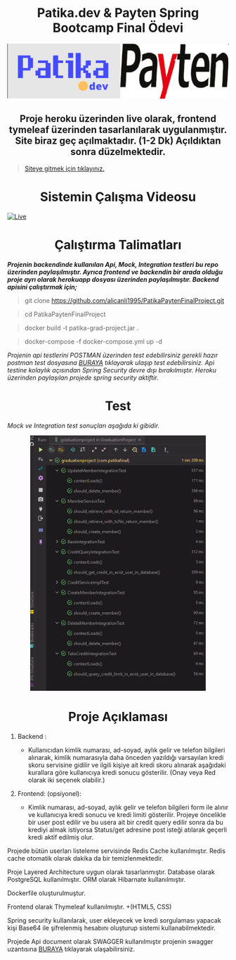 # <center> Patika.dev & Payten Spring Bootcamp Final Ödevi </center>
<p align="center">
<img src="img/logo.png" alt="ci" width="800" class="center"/>
</p>

## <center> Proje heroku üzerinden live olarak, frontend tymeleaf üzerinden tasarlanılarak uygulanmıştır. Site biraz geç açılmaktadır. (1-2 Dk) Açıldıktan sonra düzelmektedir. 

>  [Siteye gitmek için tıklayınız.](https://gradproject-payten-patika.herokuapp.com) 

# <center> Sistemin Çalışma Videosu

[![Live](https://res.cloudinary.com/marcomontalbano/image/upload/v1644403010/video_to_markdown/images/youtube--csSkful5Byc-c05b58ac6eb4c4700831b2b3070cd403.jpg)](https://www.youtube.com/watch?v=csSkful5Byc "Live")

# <center>  Çalıştırma Talimatları 

***Projenin backendinde kullanılan Api, Mock, Integration testleri bu repo üzerinden paylaşılmıştır. Ayrıca frontend ve backendin bir arada olduğu proje ayrı olarak herokuapp dosyası üzerinden paylaşılmıştır. Backend apisini çalıştırmak için;***

>  git clone https://github.com/alicanli1995/PatikaPaytenFinalProject.git

>  cd PatikaPaytenFinalProject

>  docker build -t patika-grad-project.jar .

>  docker-compose -f docker-compose.yml up -d

*Projenin api testlerini POSTMAN üzerinden test edebilirsiniz gerekli hazır postman test dosyasına [BURAYA](https://github.com/alicanli1995/PatikaPaytenFinalProject/blob/main/PostmanTest.json)  tıklayarak ulaşıp test edebilirsiniz. Api testine kolaylık açısından Spring Security devre dışı bırakılmıştır. Heroku üzerinden paylaşılan projede spring security aktiftir.*

# <center> Test

*Mock ve Integration test sonuçları aşağıda ki gibidir.*

<p align="center"><img src="img/test.png" alt="ci" width="400" class="center"/></p>


# <center> Proje Açıklaması

1.  Backend :
    * Kullanıcıdan kimlik numarası, ad-soyad, aylık gelir ve telefon bilgileri alınarak, kimlik
    numarasıyla daha önceden yazıldığı varsayılan kredi skoru servisine gidilir ve ilgili
    kişiye ait kredi skoru alınarak aşağıdaki kurallara göre kullanıcıya kredi sonucu
    gösterilir.
    (Onay veya Red olarak iki seçenek olabilir.)

2.  Frontend: (opsiyonel):
    * Kimlik numarası, ad-soyad, aylık gelir ve telefon bilgileri form ile alınır ve kullanıcıya
    kredi sonucu ve kredi limiti gösterilir.
    Projeye öncelikle bir user post edilir ve bu usera ait bir credit query edilir sonra da bu krediyi almak istiyorsa Status/get adresine post isteği atılarak geçerli kredi aktif edilmiş olur.

Projede bütün userları listeleme servisinde Redis Cache kullanılmıştır. Redis cache otomatik olarak dakika da bir temizlenmektedir.

Proje Layered Architecture uygun olarak tasarlanmıştır. Database olarak PostgreSQL kullanılmıştır. ORM olarak Hibarnate kullanılmıştır.

Dockerfile oluşturulmuştur.

Frontend olarak Thymeleaf kullanılmıştır. +(HTML5, CSS) 

Spring security kullanılarak, user ekleyecek ve kredi sorgulaması yapacak kişi Base64 ile şifrelenmiş hesabını oluşturup sistemi kullanabilmektedir.

Projede Api document olarak SWAGGER kullanılmıştır projenin swagger uzantısına [BURAYA](https://gradproject-payten-patika.herokuapp.com/swagger-ui/index.html) tıklayarak ulaşabilirsiniz.



